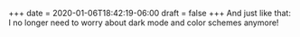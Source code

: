+++
date = 2020-01-06T18:42:19-06:00
draft = false
+++
And just like that: I no longer need to worry about dark mode and color schemes anymore!